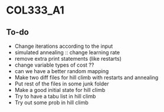 # COL333_A1

## To-do
- Change iterations according to the input
- simulated annealing :: change learning rate
- remove extra print statements (like restarts)
- change variable types of cost ??
- can we have a better random mapping
- Make two diff files for hill climb with restarts and annealing
- Put rest of the files in some junk folder
- Make a good initial state for hill climb
- Try to have a tabu list in hill climb
- Try out some prob in hill climb
